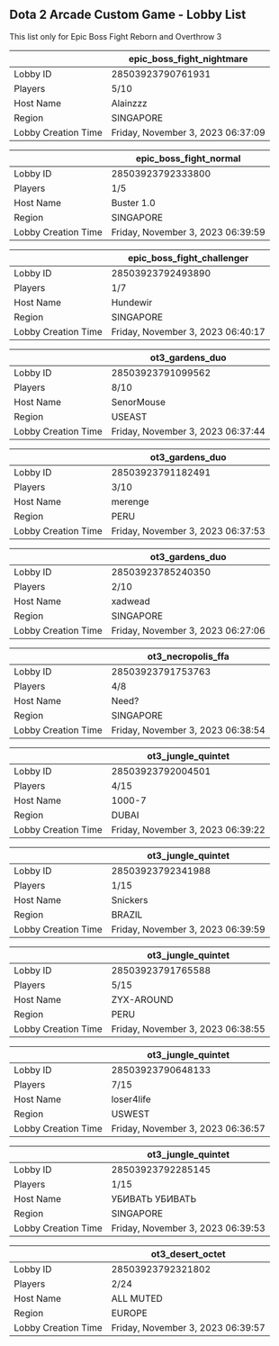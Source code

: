 ## Dota 2 Arcade Custom Game - Lobby List

This list only for Epic Boss Fight Reborn and Overthrow 3

|  | epic_boss_fight_nightmare |
| ------ | ------ |
| Lobby ID | 28503923790761931 |
| Players | 5/10 |
| Host Name | Alainzzz |
| Region | SINGAPORE |
| Lobby Creation Time | Friday, November 3, 2023 06:37:09 |


|  | epic_boss_fight_normal |
| ------ | ------ |
| Lobby ID | 28503923792333800 |
| Players | 1/5 |
| Host Name | Buster 1.0 |
| Region | SINGAPORE |
| Lobby Creation Time | Friday, November 3, 2023 06:39:59 |


|  | epic_boss_fight_challenger |
| ------ | ------ |
| Lobby ID | 28503923792493890 |
| Players | 1/7 |
| Host Name | Hundewir |
| Region | SINGAPORE |
| Lobby Creation Time | Friday, November 3, 2023 06:40:17 |


|  | ot3_gardens_duo |
| ------ | ------ |
| Lobby ID | 28503923791099562 |
| Players | 8/10 |
| Host Name | SenorMouse |
| Region | USEAST |
| Lobby Creation Time | Friday, November 3, 2023 06:37:44 |


|  | ot3_gardens_duo |
| ------ | ------ |
| Lobby ID | 28503923791182491 |
| Players | 3/10 |
| Host Name | merenge |
| Region | PERU |
| Lobby Creation Time | Friday, November 3, 2023 06:37:53 |


|  | ot3_gardens_duo |
| ------ | ------ |
| Lobby ID | 28503923785240350 |
| Players | 2/10 |
| Host Name | xadwead |
| Region | SINGAPORE |
| Lobby Creation Time | Friday, November 3, 2023 06:27:06 |


|  | ot3_necropolis_ffa |
| ------ | ------ |
| Lobby ID | 28503923791753763 |
| Players | 4/8 |
| Host Name | Need? |
| Region | SINGAPORE |
| Lobby Creation Time | Friday, November 3, 2023 06:38:54 |


|  | ot3_jungle_quintet |
| ------ | ------ |
| Lobby ID | 28503923792004501 |
| Players | 4/15 |
| Host Name | 1000-7 |
| Region | DUBAI |
| Lobby Creation Time | Friday, November 3, 2023 06:39:22 |


|  | ot3_jungle_quintet |
| ------ | ------ |
| Lobby ID | 28503923792341988 |
| Players | 1/15 |
| Host Name | Snickers |
| Region | BRAZIL |
| Lobby Creation Time | Friday, November 3, 2023 06:39:59 |


|  | ot3_jungle_quintet |
| ------ | ------ |
| Lobby ID | 28503923791765588 |
| Players | 5/15 |
| Host Name | ZYX-AROUND |
| Region | PERU |
| Lobby Creation Time | Friday, November 3, 2023 06:38:55 |


|  | ot3_jungle_quintet |
| ------ | ------ |
| Lobby ID | 28503923790648133 |
| Players | 7/15 |
| Host Name | loser4life |
| Region | USWEST |
| Lobby Creation Time | Friday, November 3, 2023 06:36:57 |


|  | ot3_jungle_quintet |
| ------ | ------ |
| Lobby ID | 28503923792285145 |
| Players | 1/15 |
| Host Name | УБИВАТЬ УБИВАТЬ |
| Region | SINGAPORE |
| Lobby Creation Time | Friday, November 3, 2023 06:39:53 |


|  | ot3_desert_octet |
| ------ | ------ |
| Lobby ID | 28503923792321802 |
| Players | 2/24 |
| Host Name | ALL MUTED |
| Region | EUROPE |
| Lobby Creation Time | Friday, November 3, 2023 06:39:57 |


